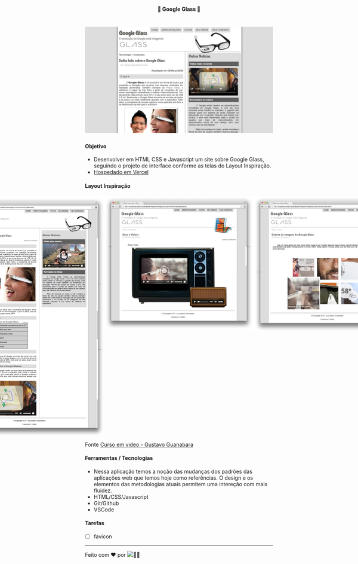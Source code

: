 <h4 align="center"> 
	🚧 Google Glass 🚀
</h4> 

<h1 align="center">
    <img alt="versão 1.0 do projeto" title="#google-glass" src="./.github/google-glass-tela.jpg">
</h1>

#### Objetivo 

- Desenvolver em HTML CSS e Javascript um site sobre Google Glass, seguindo o projeto de interface conforme as telas do Layout Inspiração.
- [Hospedado em Vercel](https://google-glass.vercel.app/) 

#### Layout Inspiração 

<p align="center" style="display: flex; align-items: flex-start; justify-content: center;">
  <img alt="versão 1.0 do projeto" title="#google-glass" src="./_interface/05-fale-conosco.jpg" width="400px">
  <img alt="versão 1.0 do projeto" title="#google-glass" src="./_interface/01-index.jpg" width="400px">
  <img alt="versão 1.0 do projeto" title="#google-glass" src="./_interface/04-multimidia.jpg" width="400px">
  <img alt="versão 1.0 do projeto" title="#google-glass" src="./_interface/03-fotos.jpg" width="400px">
  <img alt="versão 1.0 do projeto" title="#google-glass" src="./_interface/02-specs.jpg" width="400px">
</p> 

Fonte [Curso em video - Gustavo Guanabara](https://www.youtube.com/watch?v=epDCjksKMok&list=PLHz_AreHm4dlAnJ_jJtV29RFxnPHDuk9o&index=1) 

#### Ferramentas / Tecnologias

- Nessa aplicação temos a noção das mudanças dos padrões das aplicações web que temos hoje como referências. O design e os elementos das metodologias atuais permitem uma intereção com mais fluidez.
- HTML/CSS/Javascript
- Git/Github
- VSCode

#### Tarefas

- [ ] favicon

---

Feito com ❤️ por <a href="https://www.linkedin.com/in/douglasabnovato/"><img src="https://img.shields.io/static/v1?label=Dev&message=douglasabnovato&color=7159c1&style=for-the-badge&logo=ghost"/></a>👋🏽
